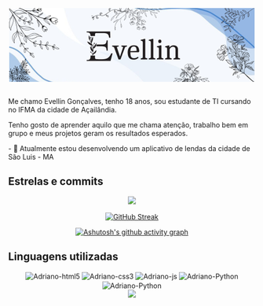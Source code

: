 <div align="center">
   <img src="https://github.com/Morrigan-silva/Morrigan-silva/blob/main/vellin.png" align="center"/>
   <br></br>
</div>
<div>
   <p>
      Me chamo Evellin Gonçalves, tenho 18 anos, sou estudante de TI cursando no IFMA da cidade de Açailândia.
   </p>
   <p>
      Tenho gosto de aprender aquilo que me chama atenção, trabalho bem em grupo e meus projetos geram os resultados esperados.
   </p>
   - 🔭 Atualmente estou desenvolvendo um aplicativo de lendas da cidade de São Luis - MA
</div>


## Estrelas e commits


<div align="center">
  <a href="https://github.com/Morrigan-silva">
  <img height="180em" src="https://github-readme-stats.vercel.app/api?username=Morrigan-silva&show_icons=true&theme=tokyonight&include_all_commits=true&count_private=true"/>
  
  [![GitHub Streak](https://streak-stats.demolab.com?user=Morrigan-silva&theme=tokyonight-duo&hide_border=true&border_radius=4.1&date_format=j%20M%5B%20Y%5D&mode=weekly)](https://git.io/streak-stats)

  [![Ashutosh's github activity graph](https://github-readme-activity-graph.vercel.app/graph?username=Morrigan-silva&bg_color=1a1b27&color=bf91f3&line=bf91f3&point=200528&area=true&hide_border=true)](https://github.com/ashutosh00710/github-readme-activity-graph)

  
</div>

## Linguagens utilizadas


<div style="display: inline_block" align="center">
  <img align="center" alt="Adriano-html5" height="50" width="40" src="https://cdn.jsdelivr.net/gh/devicons/devicon/icons/html5/html5-original.svg" />
  <img align="center" alt="Adriano-css3" height="50" width="40" src="https://cdn.jsdelivr.net/gh/devicons/devicon/icons/css3/css3-original.svg" />
  <img align="center" alt="Adriano-js" height="50" width="40" src="https://cdn.jsdelivr.net/gh/devicons/devicon/icons/javascript/javascript-original.svg" />  
  <img  align="center" alt="Adriano-Python" height="50" width="40" src="https://cdn.jsdelivr.net/gh/devicons/devicon@latest/icons/python/python-original.svg" />
  <img align="center" alt="Adriano-Python" height="50" width="40"  src="https://cdn.jsdelivr.net/gh/devicons/devicon@latest/icons/java/java-original.svg" />
          
</div>

<div align="center">
  <a href="https://github.com/Morrigan-silva">
  <img height="180em" src="https://github-readme-stats.vercel.app/api/top-langs/?username=Morrigan-silva&layout=compact&langs_count=7&theme=tokyonight"/>  
</div>
